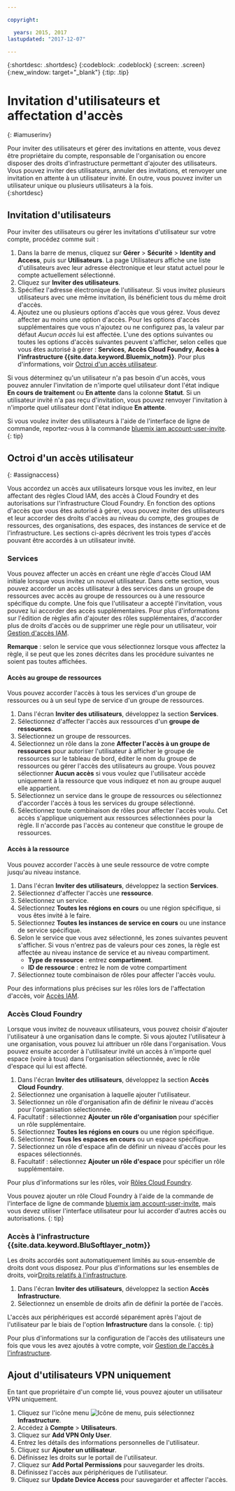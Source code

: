 ```yaml
---

copyright:

  years: 2015, 2017
lastupdated: "2017-12-07"

---
```


{:shortdesc: .shortdesc}
{:codeblock: .codeblock}
{:screen: .screen}
{:new_window: target="_blank"}
{:tip: .tip}

# Invitation d'utilisateurs et affectation d'accès
{: #iamuserinv}

Pour inviter des utilisateurs et gérer des invitations en attente, vous devez être propriétaire du compte, responsable de l'organisation ou encore disposer des droits d'infrastructure permettant d'ajouter des utilisateurs. Vous pouvez inviter des utilisateurs, annuler des invitations, et renvoyer une invitation en attente à un utilisateur invité. En outre, vous pouvez inviter un utilisateur unique ou plusieurs utilisateurs à la fois.  
{:shortdesc}

## Invitation d'utilisateurs

Pour inviter des utilisateurs ou gérer les invitations d'utilisateur sur votre compte, procédez comme suit : 

1. Dans la barre de menus, cliquez sur **Gérer** &gt; **Sécurité** &gt; **Identity and Access**, puis sur **Utilisateurs**. La page Utilisateurs affiche une liste d'utilisateurs avec leur adresse électronique et leur statut actuel pour le compte actuellement sélectionné.
2. Cliquez sur **Inviter des utilisateurs**.
3. Spécifiez l'adresse électronique de l'utilisateur. Si vous invitez plusieurs utilisateurs avec une même invitation, ils bénéficient tous du même droit d'accès.
4. Ajoutez une ou plusieurs options d'accès que vous gérez. Vous devez affecter au moins une option d'accès. Pour les options d'accès supplémentaires que vous n'ajoutez ou ne configurez pas, la valeur par défaut *Aucun accès* lui est affectée. L'une des options suivantes ou toutes les options d'accès suivantes peuvent s'afficher, selon celles que vous êtes autorisé à gérer : **Services**, **Accès Cloud Foundry**, **Accès à l'infrastructure {{site.data.keyword.Bluemix_notm}}**. Pour plus d'informations, voir [Octroi d'un accès utilisateur](/docs/iam/iamuserinv.html#assignaccess).

Si vous déterminez qu'un utilisateur n'a pas besoin d'un accès, vous pouvez annuler l'invitation de n'importe quel utilisateur dont l'état indique **En cours de traitement** ou **En attente** dans la colonne **Statut**. Si un utilisateur invité n'a pas reçu d'invitation, vous pouvez renvoyer l'invitation à n'importe quel utilisateur dont l'état indique **En attente**.

Si vous voulez inviter des utilisateurs à l'aide de l'interface de ligne de commande, reportez-vous à la commande [bluemix iam account-user-invite](/docs/cli/reference/bluemix_cli/bx_cli.html#bluemix_iam_account_user_invite).
{: tip}

## Octroi d'un accès utilisateur
{: #assignaccess}

Vous accordez un accès aux utilisateurs lorsque vous les invitez, en leur affectant des règles Cloud IAM, des accès à Cloud Foundry et des autorisations sur l'infrastructure Cloud Foundry. En fonction des options d'accès que vous êtes autorisé à gérer, vous pouvez inviter des utilisateurs et leur accorder des droits d'accès au niveau du compte, des groupes de ressources, des organisations, des espaces, des instances de service et de l'infrastructure. Les sections ci-après décrivent les trois types d'accès pouvant être accordés à un utilisateur invité.

### Services

Vous pouvez affecter un accès en créant une règle d'accès Cloud IAM initiale lorsque vous invitez un nouvel utilisateur. Dans cette section, vous pouvez accorder un accès utilisateur à des services dans un groupe de ressources avec accès au groupe de ressources ou à une ressource spécifique du compte. Une fois que l'utilisateur a accepté l'invitation, vous pouvez lui accorder des accès supplémentaires. Pour plus d'informations sur l'édition de règles afin d'ajouter des rôles supplémentaires, d'accorder plus de droits d'accès ou de supprimer une règle pour un utilisateur, voir [Gestion d'accès IAM](/docs/iam/mngiam.html#iammanidaccser).

**Remarque** : selon le service que vous sélectionnez lorsque vous affectez la règle, il se peut que les zones décrites dans les procédure suivantes ne soient pas toutes affichées.

#### Accès au groupe de ressources

Vous pouvez accorder l'accès à tous les services d'un groupe de ressources ou à un seul type de service d'un groupe de ressources.

1. Dans l'écran **Inviter des utilisateurs**, développez la section **Services**.
2. Sélectionnez d'affecter l'accès aux ressources d'un **groupe de ressources**.
3. Sélectionnez un groupe de ressources.
4. Sélectionnez un rôle dans la zone **Affecter l'accès à un groupe de ressources** pour autoriser l'utilisateur à afficher le groupe de ressources sur le tableau de bord, éditer le nom du groupe de ressources ou gérer l'accès des utilisateurs au groupe. Vous pouvez sélectionner **Aucun accès** si vous voulez que l'utilisateur accède uniquement à la ressource que vous indiquez et non au groupe auquel elle appartient.
5. Sélectionnez un service dans le groupe de ressources ou sélectionnez d'accorder l'accès à tous les services du groupe sélectionné. 
6. Sélectionnez toute combinaison de rôles pour affecter l'accès voulu. Cet accès s'applique uniquement aux ressources sélectionnées pour la règle. Il n'accorde pas l'accès au conteneur que constitue le groupe de ressources.


#### Accès à la ressource

Vous pouvez accorder l'accès à une seule ressource de votre compte jusqu'au niveau instance.

1. Dans l'écran **Inviter des utilisateurs**, développez la section **Services**.
2. Sélectionnez d'affecter l'accès une **ressource**.
3. Sélectionnez un service.
4. Sélectionnez **Toutes les régions en cours** ou une région spécifique, si vous êtes invité à le faire. 
5. Sélectionnez **Toutes les instances de service en cours** ou une instance de service spécifique.
6. Selon le service que vous avez sélectionné, les zones suivantes peuvent s'afficher. Si vous n'entrez pas de valeurs pour ces zones, la règle est affectée au niveau instance de service et au niveau compartiment. 
    * **Type de ressource** : entrez **compartiment**.
    * **ID de ressource** : entrez le nom de votre compartiment
7. Sélectionnez toute combinaison de rôles pour affecter l'accès voulu.

Pour des informations plus précises sur les rôles lors de l'affectation d'accès, voir [Accès IAM](/docs/iam/users_roles.html#iamusermanrol).

### Accès Cloud Foundry

Lorsque vous invitez de nouveaux utilisateurs, vous pouvez choisir d'ajouter l'utilisateur à une organisation dans le compte. Si vous ajoutez l'utilisateur à une organisation, vous pouvez lui attribuer un rôle dans l'organisation. Vous pouvez ensuite accorder à l'utilisateur invité un accès à n'importe quel espace (voire à tous) dans l'organisation sélectionnée, avec le rôle d'espace qui lui est affecté.

1. Dans l'écran **Inviter des utilisateurs**, développez la section **Accès Cloud Foundry**.
2. Sélectionnez une organisation à laquelle ajouter l'utilisateur.
3. Sélectionnez un rôle d'organisation afin de définir le niveau d'accès pour l'organisation sélectionnée.
4. Facultatif : sélectionnez **Ajouter un rôle d'organisation** pour spécifier un rôle supplémentaire.
5. Sélectionnez **Toutes les régions en cours** ou une région spécifique.
6. Sélectionnez **Tous les espaces en cours** ou un espace spécifique.
7. Sélectionnez un rôle d'espace afin de définir un niveau d'accès pour les espaces sélectionnés.
8. Facultatif : sélectionnez **Ajouter un rôle d'espace** pour spécifier un rôle supplémentaire.

Pour plus d'informations sur les rôles, voir [Rôles Cloud Foundry](/docs/iam/cfaccess.html#cfroles).

Vous pouvez ajouter un rôle Cloud Foundry à l'aide de la commande de l'interface de ligne de commande [bluemix iam account-user-invite](/docs/cli/reference/bluemix_cli/bx_cli.html#bluemix_iam_account_user_invite),
mais vous devez utiliser l'interface utilisateur pour lui accorder d'autres accès ou autorisations.
{: tip}

### Accès à l'infrastructure {{site.data.keyword.BluSoftlayer_notm}}

Les droits accordés sont automatiquement limités au sous-ensemble de droits dont vous disposez. Pour plus d'informations sur les ensembles de droits, voir[Droits relatifs à l'infrastructure](/docs/iam/infrastructureaccess.html#infrapermission).

1. Dans l'écran **Inviter des utilisateurs**, développez la section **Accès Infrastructure**.
2. Sélectionnez un ensemble de droits afin de définir la portée de l'accès.

L'accès aux périphériques est accordé séparément après l'ajout de l'utilisateur par le biais de l'option **Infrastructure** dans la console.
{: tip}

Pour plus d'informations sur la configuration de l'accès des utilisateurs une fois que vous les avez ajoutés à votre compte, voir [Gestion de l'accès à l'infrastructure](/docs/iam/mnginfra.html#managing-infrastructure-access).

## Ajout d'utilisateurs VPN uniquement

En tant que propriétaire d'un compte lié, vous pouvez ajouter un utilisateur VPN uniquement.

1. Cliquez sur l'icône menu ![Icône de menu](../icons/icon_hamburger.svg), puis sélectionnez **Infrastructure**.
2. Accédez à **Compte** &gt; **Utilisateurs**.
3. Cliquez sur **Add VPN Only User**.
4. Entrez les détails des informations personnelles de l'utilisateur. 
5. Cliquez sur **Ajouter un utilisateur**.
6. Définissez les droits sur le portail de l'utilisateur.
7. Cliquez sur **Add Portal Permissions** pour sauvegarder les droits.
8. Définissez l'accès aux périphériques de l'utilisateur.
9. Cliquez sur **Update Device Access** pour sauvegarder et affecter l'accès.
